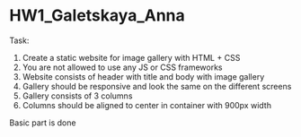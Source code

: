 # HW1_Galetskaya_Anna

Task:
1. Create a static website for image gallery with HTML + CSS
2. You are not allowed to use any JS or CSS frameworks
3. Website consists of header with title and body with image gallery
4. Gallery should be responsive and look the same on the different screens
5. Gallery consists of 3 columns
6. Columns should be aligned to center in container with 900px width

Basic part is done
